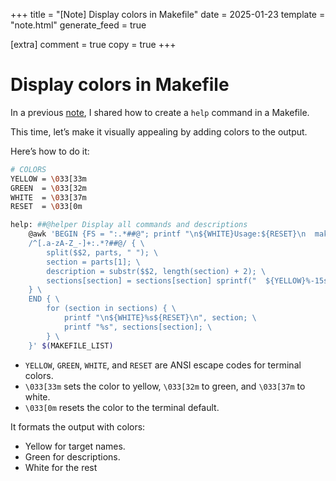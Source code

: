 +++
title = "[Note] Display colors in Makefile"
date = 2025-01-23
template = "note.html"
generate_feed = true

[extra]
comment = true
copy = true
+++

# Display colors in Makefile

In a previous [note](/notes/make-display-helper), I shared how to create a `help` command in a Makefile.

This time, let’s make it visually appealing by adding colors to the output.

Here’s how to do it:

```bash
# COLORS
YELLOW = \033[33m
GREEN  = \033[32m
WHITE  = \033[37m
RESET  = \033[0m

help: ##@helper Display all commands and descriptions
	@awk 'BEGIN {FS = ":.*##@"; printf "\n${WHITE}Usage:${RESET}\n  make <target>\n"} \
	/^[.a-zA-Z_-]+:.*?##@/ { \
		split($$2, parts, " "); \
		section = parts[1]; \
		description = substr($$2, length(section) + 2); \
		sections[section] = sections[section] sprintf("  ${YELLOW}%-15s${RESET} ${GREEN}%s${RESET}\n", $$1, description); \
	} \
	END { \
		for (section in sections) { \
			printf "\n${WHITE}%s${RESET}\n", section; \
			printf "%s", sections[section]; \
		} \
	}' $(MAKEFILE_LIST)
```

- `YELLOW`, `GREEN`, `WHITE`, and `RESET` are ANSI escape codes for terminal colors.
- `\033[33m` sets the color to yellow, `\033[32m` to green, and `\033[37m` to white.
- `\033[0m` resets the color to the terminal default.

It formats the output with colors:

- Yellow for target names.
- Green for descriptions.
- White for the rest
